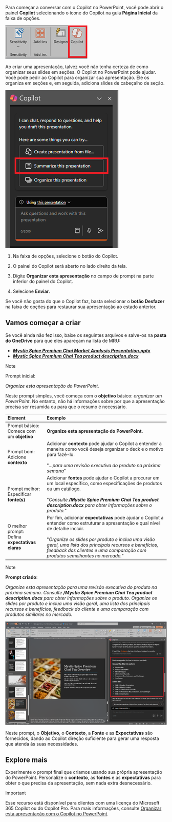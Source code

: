 Para começar a conversar com o Copilot no PowerPoint, você pode abrir o painel **Copilot** selecionando o ícone do Copilot na guia **Página Inicial** da faixa de opções.

![Captura de tela do ícone do Copilot na faixa de opções do PowerPoint.](../media/copilot-ribbon-powerpoint.png)

Ao criar uma apresentação, talvez você não tenha certeza de como organizar seus slides em seções. O Copilot no PowerPoint pode ajudar. Você pode pedir ao Copilot para organizar sua apresentação. Ele os organiza em seções e, em seguida, adiciona slides de cabeçalho de seção. 

![Captura de tela do painel do Copilot no PowerPoint na primeira abertura.](../media/copilot-pane-powerpoint.png)

1. Na faixa de opções, selecione o botão do Copilot.

1. O painel do Copilot será aberto no lado direito da tela.

1. Digite **Organizar esta apresentação** no campo de prompt na parte inferior do painel do Copilot.

1. Selecione **Enviar**.

Se você não gosta do que o Copilot faz, basta selecionar o **botão Desfazer** na faixa de opções para restaurar sua apresentação ao estado anterior. 

## Vamos começar a criar

Se você ainda não fez isso, baixe os seguintes arquivos e salve-os na **pasta do OneDrive** para que eles apareçam na lista de MRU:

- **_[Mystic Spice Premium Chai Market Analysis Presentation.pptx](https://go.microsoft.com/fwlink/?linkid=2268768)_**
- **_[Mystic Spice Premium Chai Tea product description.docx](https://go.microsoft.com/fwlink/?linkid=2268929)_**

> [!NOTE]
> Prompt inicial:
>
> _Organize esta apresentação do PowerPoint._

Neste prompt simples, você começa com o **objetivo** básico: _organizar um PowerPoint_. No entanto, não há informações sobre por que a apresentação precisa ser resumida ou para que o resumo é necessário.

| Element | Exemplo |
| :------ | :------- |
| Prompt básico: <br>Comece com um **objetivo** | **Organize esta apresentação do PowerPoint.** |
| Prompt bom: <br>Adicione **contexto** | Adicionar **contexto** pode ajudar o Copilot a entender a maneira como você deseja organizar o deck e o motivo para fazê-lo.<br><br>"_...para uma revisão executiva do produto na próxima semana_" |
| Prompt melhor: <br>Especificar **fonte(s)** | Adicionar **fontes** pode ajudar o Copilot a procurar em um local específico, como especificações de produtos ou um catálogo.<br><br>"_Consulte **/Mystic Spice Premium Chai Tea product description.docx** para obter informações sobre o produto._" |
| O melhor prompt: <br>Defina **expectativas claras** | Por fim, adicionar **expectativas** pode ajudar o Copilot a entender como estruturar a apresentação e qual nível de detalhe incluir.<br><br>"_Organize os slides por produto e inclua uma visão geral, uma lista dos principais recursos e benefícios, feedback dos clientes e uma comparação com produtos semelhantes no mercado._" |

> [!NOTE]
> **Prompt criado**:
>
> _Organize esta apresentação para uma revisão executiva do produto na próxima semana. Consulte **/Mystic Spice Premium Chai Tea product description.docx** para obter informações sobre o produto. Organize os slides por produto e inclua uma visão geral, uma lista dos principais recursos e benefícios, feedback do cliente e uma comparação com produtos similares no mercado._

[![Faça uma captura de tela dos resultados do prompt criado em relação à apresentação de exemplo usando o Copilot no PowerPoint.](../media/copilot-organize-results-powerpoint.png)](../media/copilot-organize-results-powerpoint.png#lightbox)

Neste prompt, o **Objetivo**, o **Contexto**, a **Fonte** e as **Expectativas** são fornecidos, dando ao Copilot direção suficiente para gerar uma resposta que atenda às suas necessidades.

## Explore mais

Experimente o prompt final que criamos usando sua própria apresentação do PowerPoint. Personalize o **contexto**, as **fontes** e as **expectativas** para obter o que precisa da apresentação, sem nada extra desnecessário.

> [!IMPORTANT]
> Esse recurso está disponível para clientes com uma licença do Microsoft 365 Copilot ou do Copilot Pro. Para mais informações, consulte [Organizar esta apresentação com o Copilot no PowerPoint](https://support.microsoft.com/office/organize-this-presentation-with-copilot-in-powerpoint-a207eea3-7a56-4225-88f1-54dd37cdcf6a).